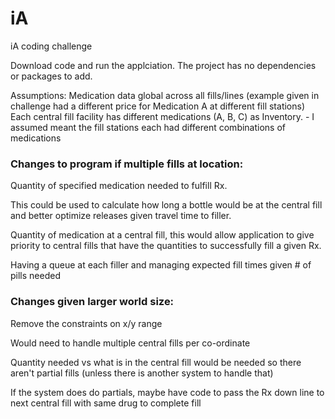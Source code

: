 # iA
iA coding challenge

Download code and run the applciation.  The project has no dependencies or packages to add.

Assumptions:
Medication data global across all fills/lines (example given in challenge had a different price for Medication A at different fill stations)
  Each central fill facility has different medications (A, B, C) as Inventory. - I assumed meant the fill stations each had different combinations of medications

<h3>Changes to program if multiple fills at location:</h3>

Quantity of specified medication needed to fulfill Rx.  

This could be used to calculate how long a bottle would be at the central fill and better optimize releases given travel time to filler.

Quantity of medication at a central fill, this would allow application to give priority to central fills that have the quantities to successfully fill a given Rx.

Having a queue at each filler and managing expected fill times given # of pills needed

<h3>Changes given larger world size:</h3>

Remove the constraints on x/y range

Would need to handle multiple central fills per co-ordinate 

Quantity needed vs what is in the central fill would be needed so there aren't partial fills (unless there is another system to handle that)

If the system does do partials, maybe have code to pass the Rx down line to next central fill with same drug to complete fill
